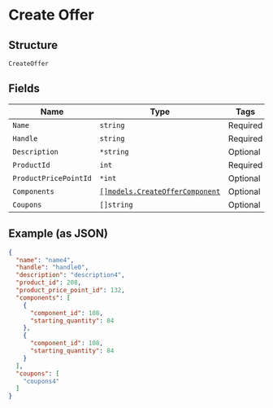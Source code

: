 
# Create Offer

## Structure

`CreateOffer`

## Fields

| Name | Type | Tags | Description |
|  --- | --- | --- | --- |
| `Name` | `string` | Required | - |
| `Handle` | `string` | Required | - |
| `Description` | `*string` | Optional | - |
| `ProductId` | `int` | Required | - |
| `ProductPricePointId` | `*int` | Optional | - |
| `Components` | [`[]models.CreateOfferComponent`](create-offer-component.md) | Optional | - |
| `Coupons` | `[]string` | Optional | - |

## Example (as JSON)

```json
{
  "name": "name4",
  "handle": "handle0",
  "description": "description4",
  "product_id": 208,
  "product_price_point_id": 132,
  "components": [
    {
      "component_id": 108,
      "starting_quantity": 84
    },
    {
      "component_id": 108,
      "starting_quantity": 84
    }
  ],
  "coupons": [
    "coupons4"
  ]
}
```

